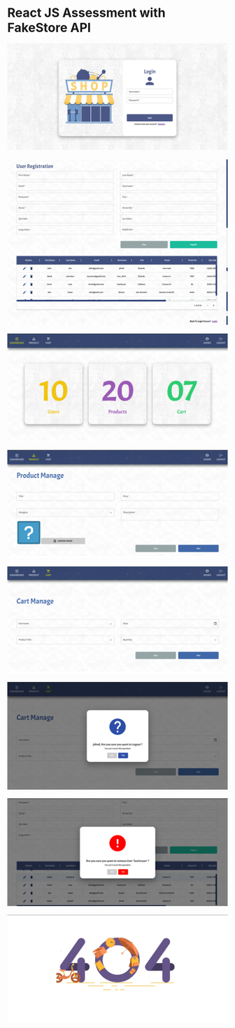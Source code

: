 # React JS Assessment with FakeStore API

<img src = "src/assets/images/screenshots/1.png" alt = "sample"> <br><br>
<img src = "src/assets/images/screenshots/2.png" alt = "sample"> <br><br>
<img src = "src/assets/images/screenshots/3.png" alt = "sample"> <br><br>
<img src = "src/assets/images/screenshots/4.png" alt = "sample"> <br><br>
<img src = "src/assets/images/screenshots/5.png" alt = "sample"> <br><br>
<img src = "src/assets/images/screenshots/6.png" alt = "sample"> <br><br>
<img src = "src/assets/images/screenshots/8.png" alt = "sample"> <br><br>
<img src = "src/assets/images/screenshots/10.png" alt = "sample"> <br><br>
